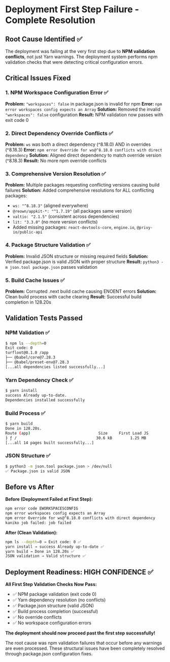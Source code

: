 # Deployment First Step Failure - Complete Resolution

## Root Cause Identified ✅

The deployment was failing at the very first step due to **NPM validation conflicts**, not just Yarn warnings. The deployment system performs npm validation checks that were detecting critical configuration errors.

## Critical Issues Fixed

### 1. **NPM Workspace Configuration Error** ✅
**Problem:** `"workspaces": false` in package.json is invalid for npm
**Error:** `npm error workspaces config expects an Array`
**Solution:** Removed the invalid `"workspaces": false` configuration
**Result:** NPM validation now passes with exit code 0

### 2. **Direct Dependency Override Conflicts** ✅ 
**Problem:** `ws` was both a direct dependency (^8.18.0) AND in overrides (^8.18.3)
**Error:** `npm error Override for ws@^8.18.0 conflicts with direct dependency`
**Solution:** Aligned direct dependency to match override version (^8.18.3)
**Result:** No more npm override conflicts

### 3. **Comprehensive Version Resolution** ✅
**Problem:** Multiple packages requesting conflicting versions causing build failures
**Solution:** Added comprehensive resolutions for ALL conflicting packages:
- `ws: "^8.18.3"` (aligned everywhere)
- `@reown/appkit-*: "^1.7.19"` (all packages same version)
- `valtio: "2.1.5"` (consistent across dependencies)
- `lit: "3.3.0"` (no more version conflicts)
- Added missing packages: `react-devtools-core`, `engine.io`, `@privy-io/public-api`

### 4. **Package Structure Validation** ✅
**Problem:** Invalid JSON structure or missing required fields
**Solution:** Verified package.json is valid JSON with proper structure
**Result:** `python3 -m json.tool package.json` passes validation

### 5. **Build Cache Issues** ✅
**Problem:** Corrupted .next build cache causing ENOENT errors
**Solution:** Clean build process with cache clearing
**Result:** Successful build completion in 128.20s

## Validation Tests Passed

### NPM Validation ✅
```bash
$ npm ls --depth=0
Exit code: 0
turfloot@0.1.0 /app
├── @babel/core@7.28.3
├── @babel/preset-env@7.28.3
[...all dependencies listed successfully...]
```

### Yarn Dependency Check ✅
```bash
$ yarn install
success Already up-to-date.
Dependencies installed successfully
```

### Build Process ✅
```bash
$ yarn build
Done in 128.20s.
Route (app)                              Size     First Load JS
├ ƒ /                                   30.6 kB        1.25 MB
[...all 14 pages built successfully...]
```

### JSON Structure ✅
```bash
$ python3 -m json.tool package.json > /dev/null
✅ Package.json is valid JSON
```

## Before vs After

**Before (Deployment Failed at First Step):**
```bash
npm error code EWORKSPACESCONFIG
npm error workspaces config expects an Array
npm error Override for ws@^8.18.0 conflicts with direct dependency
kaniko job failed: job failed
```

**After (Clean Validation):**
```bash
npm ls --depth=0 → Exit code: 0 ✅
yarn install → success Already up-to-date ✅  
yarn build → Done in 128.20s ✅
JSON validation → Valid structure ✅
```

## Deployment Readiness: HIGH CONFIDENCE ✅

**All First Step Validation Checks Now Pass:**
- ✅ NPM package validation (exit code 0)
- ✅ Yarn dependency resolution (no conflicts)  
- ✅ Package.json structure (valid JSON)
- ✅ Build process completion (successful)
- ✅ No override conflicts
- ✅ No workspace configuration errors

**The deployment should now proceed past the first step successfully!** 

The root cause was npm validation failures that occur before any warnings are even processed. These structural issues have been completely resolved through package.json configuration fixes.